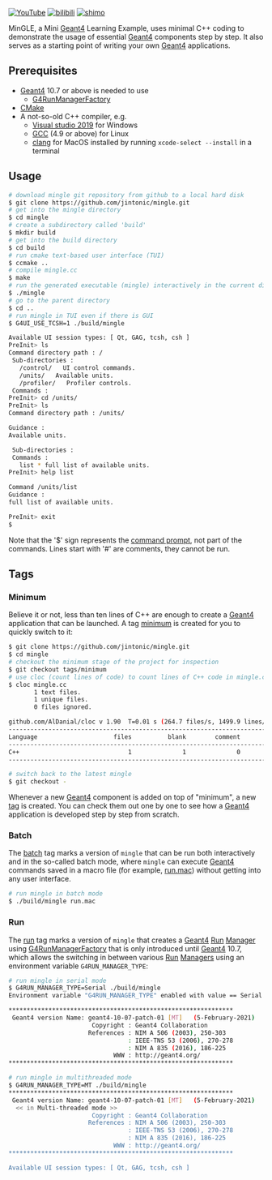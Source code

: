 [![YouTube](https://img.shields.io/badge/You-Tube-red?style=flat)](https://www.youtube.com/playlist?list=PLw3G-vTgPrdCkTdisAL5UdUPazZdjqlpm)
[![bilibili](https://img.shields.io/badge/B-站-blue?style=flat)](https://space.bilibili.com/610308328)
[![shimo](https://img.shields.io/badge/石-墨-lightgrey?style=flat)](https://shimo.im/docs/HJv6Qrvpx9R9wHqP)

MinGLE, a Mini [Geant4][] Learning Example, uses minimal C++ coding to demonstrate the usage of essential [Geant4][] components step by step. It also serves as a starting point of writing your own [Geant4][] applications.

## Prerequisites
- [Geant4][] 10.7 or above is needed to use
  - [G4RunManagerFactory][]
- [CMake](https://cmake.org/download/)
- A not-so-old C++ compiler, e.g.
  - [Visual studio 2019](https://visualstudio.microsoft.com/downloads/) for Windows
  - [GCC](https://gcc.gnu.org/) (4.9 or above) for Linux
  - [clang](https://clang.llvm.org/) for MacOS installed by running `xcode-select --install` in a terminal

## Usage

```sh
# download mingle git repository from github to a local hard disk
$ git clone https://github.com/jintonic/mingle.git
# get into the mingle directory
$ cd mingle
# create a subdirectory called 'build'
$ mkdir build
# get into the build directory
$ cd build
# run cmake text-based user interface (TUI)
$ ccmake ..
# compile mingle.cc
$ make
# run the generated executable (mingle) interactively in the current directory (./)
$ ./mingle
# go to the parent directory
$ cd ..
# run mingle in TUI even if there is GUI
$ G4UI_USE_TCSH=1 ./build/mingle
```
```sh
Available UI session types: [ Qt, GAG, tcsh, csh ]
PreInit> ls
Command directory path : /
 Sub-directories :
   /control/   UI control commands.
   /units/   Available units.
   /profiler/   Profiler controls.
 Commands :
PreInit> cd /units/
PreInit> ls
Command directory path : /units/

Guidance :
Available units.

 Sub-directories :
 Commands :
   list * full list of available units.
PreInit> help list

Command /units/list
Guidance :
full list of available units.

PreInit> exit
$
```

Note that the '\$' sign represents the [command prompt](https://en.wikipedia.org/wiki/Command-line_interface#Command_prompt), not part of the commands. Lines start with '#' are comments, they cannot be run.

## Tags

### Minimum
Believe it or not, less than ten lines of C++ are enough to create a [Geant4][] application that can be launched. A tag [minimum](https://github.com/jintonic/mingle/releases/tag/minimum) is created for you to quickly switch to it:

```sh
$ git clone https://github.com/jintonic/mingle.git
$ cd mingle
# checkout the minimum stage of the project for inspection
$ git checkout tags/minimum
# use cloc (count lines of code) to count lines of C++ code in mingle.cc
$ cloc mingle.cc
       1 text files.
       1 unique files.
       0 files ignored.

github.com/AlDanial/cloc v 1.90  T=0.01 s (264.7 files/s, 1499.9 lines/s)
-------------------------------------------------------------------------------
Language                     files          blank        comment           code
-------------------------------------------------------------------------------
C++                              1              1              0              6
-------------------------------------------------------------------------------

# switch back to the latest mingle
$ git checkout -
```

Whenever a new [Geant4][] component is added on top of "minimum", a new [tag](https://github.com/jintonic/mingle/tags) is created. You can check them out one by one to see how a [Geant4][] application is developed step by step from scratch.

### Batch
The [batch](https://github.com/jintonic/mingle/releases/tag/batch) tag marks a version of `mingle` that can be run both interactively and in the so-called batch mode, where `mingle` can execute [Geant4][] commands saved in a macro file (for example, [run.mac](run.mac)) without getting into any user interface.

```sh
# run mingle in batch mode
$ ./build/mingle run.mac
```

### Run
The [run](https://github.com/jintonic/mingle/releases/tag/run) tag marks a version of `mingle` that creates a [Geant4][] [Run][] [Manager][runman] using [G4RunManagerFactory][] that is only introduced until [Geant4][] 10.7, which allows the switching in between various [Run][] [Managers][runman] using an environment variable `G4RUN_MANAGER_TYPE`:

```sh
# run mingle in serial mode
$ G4RUN_MANAGER_TYPE=Serial ./build/mingle
Environment variable "G4RUN_MANAGER_TYPE" enabled with value == Serial. Overriding G4RunManager type...

**************************************************************
 Geant4 version Name: geant4-10-07-patch-01 [MT]   (5-February-2021)
                       Copyright : Geant4 Collaboration
                      References : NIM A 506 (2003), 250-303
                                 : IEEE-TNS 53 (2006), 270-278
                                 : NIM A 835 (2016), 186-225
                             WWW : http://geant4.org/
**************************************************************
```
```sh
# run mingle in multithreaded mode
$ G4RUN_MANAGER_TYPE=MT ./build/mingle
**************************************************************
 Geant4 version Name: geant4-10-07-patch-01 [MT]   (5-February-2021)
  << in Multi-threaded mode >>
                       Copyright : Geant4 Collaboration
                      References : NIM A 506 (2003), 250-303
                                 : IEEE-TNS 53 (2006), 270-278
                                 : NIM A 835 (2016), 186-225
                             WWW : http://geant4.org/
**************************************************************

Available UI session types: [ Qt, GAG, tcsh, csh ]

```

[Geant4]: https://geant4.web.cern.ch
[Run]: https://geant4-userdoc.web.cern.ch/UsersGuides/ForApplicationDeveloper/html/Fundamentals/run.html
[runman]: https://geant4-userdoc.web.cern.ch/UsersGuides/ForApplicationDeveloper/html/Fundamentals/run.html#manage-the-run-procedures
[G4RunManagerFactory]: https://gitlab.cern.ch/geant4/geant4/-/tree/master/source/tasking#g4runmanagerfactory
